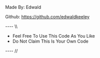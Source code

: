 Made By: Edwald

Github: https://github.com/edwaldkeeley


---- \\\

- Feel Free To Use This Code As You Like
- Do Not Claim This Is Your Own Code

---- //
